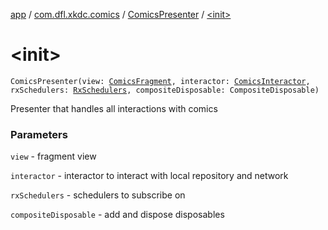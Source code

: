 [app](../../index.md) / [com.dfl.xkdc.comics](../index.md) / [ComicsPresenter](index.md) / [&lt;init&gt;](./-init-.md)

# &lt;init&gt;

`ComicsPresenter(view: `[`ComicsFragment`](../-comics-fragment/index.md)`, interactor: `[`ComicsInteractor`](../../com.dfl.xkdc.interactor/-comics-interactor/index.md)`, rxSchedulers: `[`RxSchedulers`](../../com.dfl.xkdc.schedulers/-rx-schedulers/index.md)`, compositeDisposable: CompositeDisposable)`

Presenter that handles all interactions with comics

### Parameters

`view` - fragment view

`interactor` - interactor to interact with local repository and network

`rxSchedulers` - schedulers to subscribe on

`compositeDisposable` - add and dispose disposables